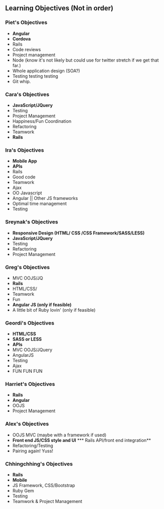 Learning Objectives (Not in order)  
-------------------

### Piet's Objectives
  * **Angular**
  * **Cordova**
  * Rails
  * Code reviews
  * Project management
  * Node (know it's not likely but could use for twitter stretch if we get that far.)
  * Whole application design (SOA?)
  * Testing testing testing
  * Git whip.

### Cara's Objectives
  * **JavaScript/JQuery**
  * Testing
  * Project Management
  * Happiness/Fun Coordination
  * Refactoring
  * Teamwork
  * **Rails**

### Ira's Objectives
  * **Mobile App**
  * **APIs**
  * Rails
  * Good code
  * Teamwork
  * Ajax
  * OO Javascript
  * Angular || Other JS frameworks
  * Optimal time management
  * Testing

### Sreynak's Objectives
  * **Responsive Design (HTML/ CSS /CSS Framework/SASS/LESS)**
  * **JavaScript/JQuery**
  * Testing
  * Refactoring
  * Project Management

### Greg's Objectives
 * MVC OOJS/JQ
 * **Rails**
 * HTML/CSS/
 * Teamwork
 * Fun
 * **Angular JS (only if feasible)**
 * A little bit of Ruby lovin' (only if feasible)

### Geordi's Objectives
 * **HTML/CSS**
 * **SASS or LESS**
 * **APIs**
 * MVC OOJS/JQuery
 * AngularJS
 * Testing
 * Ajax
 * FUN FUN FUN

### Harriet's Objectives
* **Rails**
* **Angular**
* OOJS
* Project Management

### Alex's Objectives
* OOJS MVC (maybe with a framework if used)
* **Front end JS/CSS style and UI**
*** Rails API/front end integration**
* Refactoring/Testing
* Pairing again! Yuss!

### Chhingchhing's Objectives
* **Rails**
* **Mobile**
* JS Framework, CSS/Bootstrap
* Ruby Gem
* Testing
* Teamwork & Project Management
